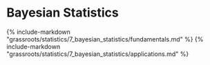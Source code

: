 # Bayesian Statistics

{% include-markdown "grassroots/statistics/7_bayesian_statistics/fundamentals.md" %}
{% include-markdown "grassroots/statistics/7_bayesian_statistics/applications.md" %}

